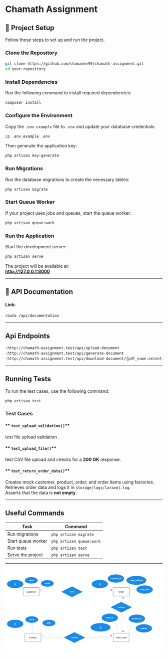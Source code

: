 # Chamath Assignment

## 📌 Project Setup

Follow these steps to set up and run the project.

### Clone the Repository

```sh
git clone https://github.com/chamadev99/chamath-assignment.git
cd your-repository
```

### Install Dependencies

Run the following command to install required dependencies:

```sh
composer install
```

### Configure the Environment

Copy the `.env.example` file to `.env` and update your database credentials:

```sh
cp .env.example .env
```

Then generate the application key:

```sh
php artisan key:generate
```

### Run Migrations

Run the database migrations to create the necessary tables:

```sh
php artisan migrate
```

### Start Queue Worker

If your project uses jobs and queues, start the queue worker:

```sh
php artisan queue:work
```

### Run the Application

Start the development server:

```sh
php artisan serve
```

The project will be available at:  
**http://127.0.0.1:8000**

---

## **🧪 API Documentation**

#### **Link:**

```http
route /api/documentation
```

---

## Api Endpoints

```sh
-http://chamath-assignment.test/api/upload-document
-http://chamath-assignment.test/api/generate-document
-http://chamath-assignment.test/api/download-document/{pdf_name.extention}
```

---

## Running Tests

To run the test cases, use the following command:

```sh
php artisan test
```

### Test Cases

#### ** `test_upload_validation()`**

test file upload validation .

#### ** `test_upload_file()`**

test CSV file upload and checks for a **200 OK** response.

#### ** `test_return_order_data()`**

Creates mock customer, product, order, and order items using factories.  
 Retrieves order data and logs it in `storage/logs/laravel.log`.  
 Asserts that the data is **not empty**.

---

## **Useful Commands**

| Task               | Command                  |
| ------------------ | ------------------------ |
| Run migrations     | `php artisan migrate`    |
| Start queue worker | `php artisan queue:work` |
| Run tests          | `php artisan test`       |
| Serve the project  | `php artisan serve`      |

---

![ER Diagram](public/images/er.PNG)
